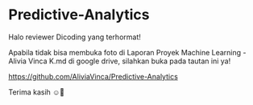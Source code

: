# Predictive-Analytics

Halo reviewer Dicoding yang terhormat!

Apabila tidak bisa membuka foto di Laporan Proyek Machine Learning - Alivia Vinca K.md di google drive, silahkan buka pada tautan ini ya! 

https://github.com/AliviaVinca/Predictive-Analytics

Terima kasih ☺️🙏
